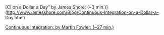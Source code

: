 
[CI on a Dollar a Day” by James Shore: (~3 min.)](http://www.jamesshore.com/Blog/Continuous-Integration-on-a-Dollar-a- Day.html)

[Continuous Integration: by Martin Fowler: (~27 min.)](http://www.martinfowler.com/articles/continuousIntegration.html)

